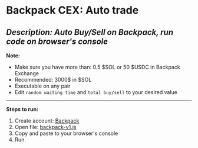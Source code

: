 # Backpack CEX: Auto trade

_Description: Auto Buy/Sell on Backpack, run code on browser's console_
----------------------------

**Note:**
- Make sure you have more than: 0.5 $SOL or 50 $USDC in Backpack Exchange
- Recommended: 3000$ in $SOL
- Executable on any pair
- Edit ```random waiting time``` and ```total buy/sell``` to your desired value

----------------------------
**Steps to run:**
1. Create account: [Backpack](https://backpack.exchange/refer/wenser)
2. Open file: [backpack-v1.js](https://github.com/vitbup/backpack/blob/main/backpack-v1.js)
3. Copy and paste to your browser's console
4. Run.
